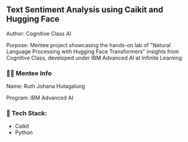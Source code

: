 ## Text Sentiment Analysis using Caikit and  Hugging Face
Author: Cognitive Class AI

Purpose: Mentee project showcasing the hands-on lab of "Natural Language Processing with Hugging Face Transformers" insights from Cognitive Class, developed under IBM Advanced AI at Infinite Learning
### :mage_woman: Mentee Info
Name: Ruth Johana Hutagalung

Program: IBM Advanced AI
### :robot: Tech Stack:
- Caikit
- Python
